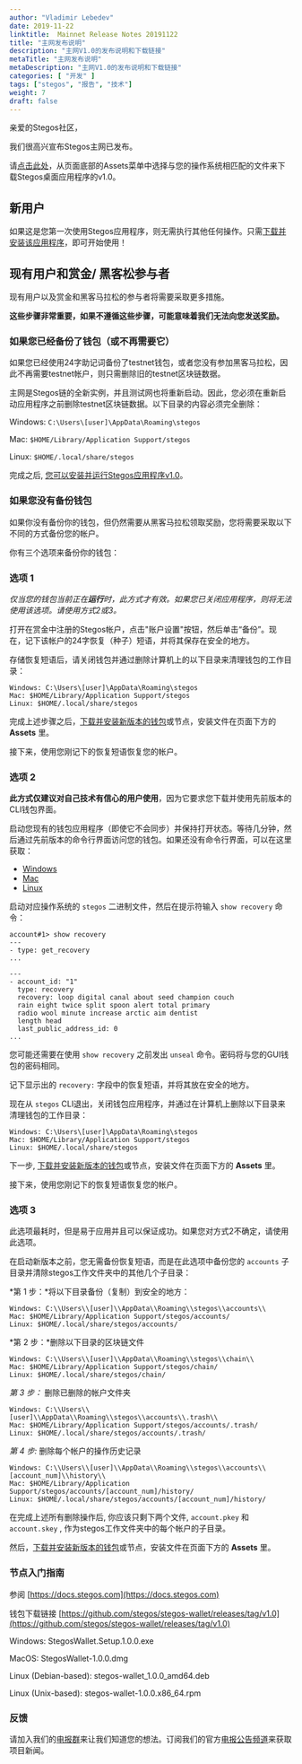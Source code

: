 ```yaml
---
author: "Vladimir Lebedev"
date: 2019-11-22
linktitle:  Mainnet Release Notes 20191122
title: "主网发布说明"
description: "主网V1.0的发布说明和下载链接"
metaTitle: "主网发布说明"
metaDescription: "主网V1.0的发布说明和下载链接"
categories: [ "开发" ]
tags: ["stegos", "报告", "技术"]
weight: 7
draft: false
---
```



亲爱的Stegos社区，

我们很高兴宣布Stegos主网已发布。

请[点击此处](https://github.com/stegos/stegos-wallet/releases/tag/v1.0)，从页面底部的Assets菜单中选择与您的操作系统相匹配的文件来下载Stegos桌面应用程序的v1.0。

## 新用户

如果这是您第一次使用Stegos应用程序，则无需执行其他任何操作。只需[下载并安装该应用程序](https://github.com/stegos/stegos-wallet/releases/tag/v1.0)，即可开始使用！

## 现有用户和赏金/ 黑客松参与者

现有用户以及赏金和黑客马拉松的参与者将需要采取更多措施。

**这些步骤非常重要，如果不遵循这些步骤，可能意味着我们无法向您发送奖励。**

### 如果您已经备份了钱包（或不再需要它）

如果您已经使用24字助记词备份了testnet钱包，或者您没有参加黑客马拉松，因此不再需要testnet帐户，则只需删除旧的testnet区块链数据。

主网是Stegos链的全新实例，并且测试网也将重新启动。因此，您必须在重新启动应用程序之前删除testnet区块链数据。以下目录的内容必须完全删除：

Windows: `C:\Users\[user]\AppData\Roaming\stegos`

Mac: `$HOME/Library/Application Support/stegos`

Linux: `$HOME/.local/share/stegos`

完成之后, [您可以安装并运行Stegos应用程序v1.0](https://github.com/stegos/stegos-wallet/releases/tag/v1.0)。

### 如果您没有备份钱包

如果你没有备份你的钱包，但仍然需要从黑客马拉松领取奖励，您将需要采取以下不同的方式备份您的帐户。

你有三个选项来备份你的钱包：

### 选项 1

*仅当您的钱包当前正在**运行**时，此方式才有效。如果您已关闭应用程序，则将无法使用该选项。请使用方式2或3。*

打开在赏金中注册的Stegos帐户，点击"账户设置"按钮，然后单击“备份”。现在，记下该帐户的24字恢复（种子）短语，并将其保存在安全的地方。

存储恢复短语后，请关闭钱包并通过删除计算机上的以下目录来清理钱包的工作目录：

    Windows: C:\Users\[user]\AppData\Roaming\stegos
    Mac: $HOME/Library/Application Support/stegos
    Linux: $HOME/.local/share/stegos

完成上述步骤之后，[下载并安装新版本的钱包](https://github.com/stegos/stegos-wallet/releases/tag/v1.0)或节点，安装文件在页面下方的 **Assets** 里。

接下来，使用您刚记下的恢复短语恢复您的帐户。

### 选项 2

**此方式仅建议对自己技术有信心的用户使用**，因为它要求您下载并使用先前版本的CLI钱包界面。

启动您现有的钱包应用程序（即使它不会同步）并保持打开状态。等待几分钟，然后通过先前版本的命令行界面访问您的钱包。如果还没有命令行界面，可以在这里获取：

- [Windows](https://github.com/stegos/stegos/releases/download/v0.15/stegos-win-x64.zip)
- [Mac](https://github.com/stegos/stegos/releases/download/v0.15/stegos-macos-x64)
- [Linux](https://github.com/stegos/stegos/releases/download/v0.15/stegos-linux-x64)

启动对应操作系统的 `stegos` 二进制文件，然后在提示符输入 `show recovery` 命令：

    account#1> show recovery
    ---
    - type: get_recovery
    ...

    ---
    - account_id: "1"
      type: recovery
      recovery: loop digital canal about seed champion couch
      rain eight twice split spoon alert total primary
      radio wool minute increase arctic aim dentist
      length head
      last_public_address_id: 0
    ...

您可能还需要在使用 `show recovery` 之前发出 `unseal` 命令。密码将与您的GUI钱包的密码相同。

记下显示出的 `recovery:` 字段中的恢复短语，并将其放在安全的地方。

现在从 `stegos` CLI退出，关闭钱包应用程序，并通过在计算机上删除以下目录来清理钱包的工作目录：

    Windows: C:\Users\[user]\AppData\Roaming\stegos
    Mac: $HOME/Library/Application Support/stegos
    Linux: $HOME/.local/share/stegos

下一步, [下载并安装新版本的钱包](https://github.com/stegos/stegos-wallet/releases/tag/v1.0)或节点，安装文件在页面下方的 **Assets** 里。

接下来，使用您刚记下的恢复短语恢复您的帐户。

### 选项 **3**

此选项最耗时，但是易于应用并且可以保证成功。如果您对方式2不确定，请使用此选项。

在启动新版本之前，您无需备份恢复短语，而是在此选项中备份您的 `accounts` 子目录并清除stegos工作文件夹中的其他几个子目录：

*第 1 步：*将以下目录备份（复制）到安全的地方：

    Windows: C:\\Users\\[user]\\AppData\\Roaming\\stegos\\accounts\\
    Mac: $HOME/Library/Application Support/stegos/accounts/
    Linux: $HOME/.local/share/stegos/accounts/

*第 2 步：*删除以下目录的区块链文件

    Windows: C:\\Users\\[user]\\AppData\\Roaming\\stegos\\chain\\
    Mac: $HOME/Library/Application Support/stegos/chain/
    Linux: $HOME/.local/share/stegos/chain/

*第 3 步：* 删除已删除的帐户文件夹

    Windows: C:\\Users\\[user]\\AppData\\Roaming\\stegos\\accounts\\.trash\\
    Mac: $HOME/Library/Application Support/stegos/accounts/.trash/
    Linux: $HOME/.local/share/stegos/accounts/.trash/

*第 4 步:* 删除每个帐户的操作历史记录

    Windows: C:\\Users\\[user]\\AppData\\Roaming\\stegos\\accounts\\[account_num]\\history\\
    Mac: $HOME/Library/Application Support/stegos/accounts/[account_num]/history/
    Linux: $HOME/.local/share/stegos/accounts/[account_num]/history/

在完成上述所有删除操作后, 你应该只剩下两个文件, `account.pkey` 和 `account.skey` , 作为stegos工作文件夹中的每个帐户的子目录。

然后，[下](https://github.com/stegos/stegos-wallet/releases/tag/v0.16)[载并安装新版本的钱包](https://github.com/stegos/stegos-wallet/releases/tag/v1.0)或节点，安装文件在页面下方的 **Assets** 里。

### 节点入门指南

参阅 [https://docs.stegos.com](https://docs.stegos.com)

钱包下载链接 [https://github.com/stegos/stegos-wallet/releases/tag/v1.0](https://github.com/stegos/stegos-wallet/releases/tag/v1.0)

Windows: StegosWallet.Setup.1.0.0.exe

MacOS: StegosWallet-1.0.0.dmg

Linux (Debian-based): stegos-wallet_1.0.0_amd64.deb

Linux (Unix-based): stegos-wallet-1.0.0.x86_64.rpm

### 反馈

请加入我们的[电报群](https://stg.to/tgcсh)来让我们知道您的想法。订阅我们的官方[电报公告频道](https://stg.to/tgnch)来获取项目新闻。
